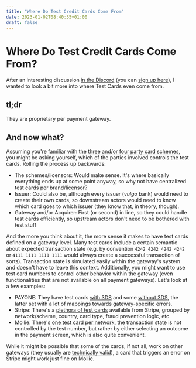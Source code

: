 ```yaml
---
title: "Where Do Test Credit Cards Come From"
date: 2023-01-02T08:40:35+01:00
draft: false
---
```


# Where Do Test Credit Cards Come From?
After an interesting discussion [in the Discord](https://discord.com/channels/1037712581407817839/1037752718149820536/1054673350087168020) (you can [sign up here](https://discord.gg/CHPsxAAMzB)), I wanted to look a bit more into where Test Cards even come from.

## tl;dr
They are proprietary per payment gateway. 

## And now what?
Assuming you're familiar with the [three and/or four party card schemes](https://www.brimstone-consulting.com/three-and-four-party-card-schemes), you might be asking yourself, which of the parties involved controls the test cards. Rolling the process up backwards:
* The schemes/licensors: Would make sense. It's where basically everything ends up at some point anyway, so why not have centralized test cards per brand/licensor?
* Issuer: Could also be, although every issuer (_vulgo_ bank) would need to create their own cards, so downstream actors would need to know which card goes to which issuer (they know that, in theory, though).
* Gateway and/or Acquirer: First (or second) in line, so they could handle test cards efficiently, so upstream actors don't need to be bothered with test stuff

And the more you think about it, the more sense it makes to have test cards defined on a gateway level. Many test cards include a certain semantic about expected transaction state (e.g. by convention `4242 4242 4242 4242` or `4111 1111 1111 1111` would always create a successful transaction of sorts). Transaction state is simulated easily within the gateway's system and doesn't have to leave this context. Additionally, you might want to use test card numbers to control other behavior within the gateway (even functionalities that are not available on all payment gateways). Let's look at a few examples:
* PAYONE: They have test cards [with 3DS](https://docs.payone.com/pages/releaseview.action?pageId=6390627) and some [without 3DS](https://docs.payone.com/pages/releaseview.action?pageId=1213979), the latter set with a lot of mappings towards gateway-specific errors.
* Stripe: There's a [plethora of test cards](https://stripe.com/docs/testing#cards) available from Stripe, grouped by network/scheme, country, card type, fraud prevention logic, etc.
* Mollie: There's [one test card per network](https://docs.mollie.com/overview/testing#testing-different-types-of-cards), the transaction state is not controlled by the test number, but rather by either selecting an outcome in the payment screen, which is also quite convenient.

While it might be possible that some of the cards, if not all, work on other gateways (they usually are [technically valid](https://en.wikipedia.org/wiki/Luhn_algorithm)), a card that triggers an error on Stripe might work just fine on Mollie.
